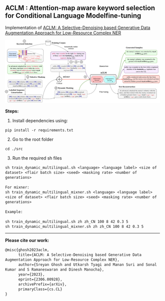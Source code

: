## ACLM : Attention-map aware keyword selection for Conditional Language Modelfine-tuning

Implementation of [ACLM: A Selective-Denoising based Generative Data Augmentation Approach for Low-Resource Complex NER](https://arxiv.org/abs/2306.00928)

![Proposed Methodology](./assets/diagram.jpg)

**Steps:**

1. Install dependencies using:
```
pip install -r requirements.txt
```

2. Go to the root folder
```
cd ./src
```

3. Run the required sh files
```
sh train_dynamic_multilingual.sh <language> <language label> <size of dataset> <flair batch size> <seed> <masking rate> <number of generations>

For mixner:
sh train_dynamic_multilingual_mixner.sh <language> <language label> <size of dataset> <flair batch size> <seed> <masking rate> <number of generations>

Example:

sh train_dynamic_multilingual.sh zh zh_CN 100 8 42 0.3 5
sh train_dynamic_multilingual_mixner.sh zh zh_CN 100 8 42 0.3 5
```
---
**Please cite our work:**
```
@misc{ghosh2023aclm,
      title={ACLM: A Selective-Denoising based Generative Data Augmentation Approach for Low-Resource Complex NER},
      author={Sreyan Ghosh and Utkarsh Tyagi and Manan Suri and Sonal Kumar and S Ramaneswaran and Dinesh Manocha},
      year={2023},
      eprint={2306.00928},
      archivePrefix={arXiv},
      primaryClass={cs.CL}
}
```
